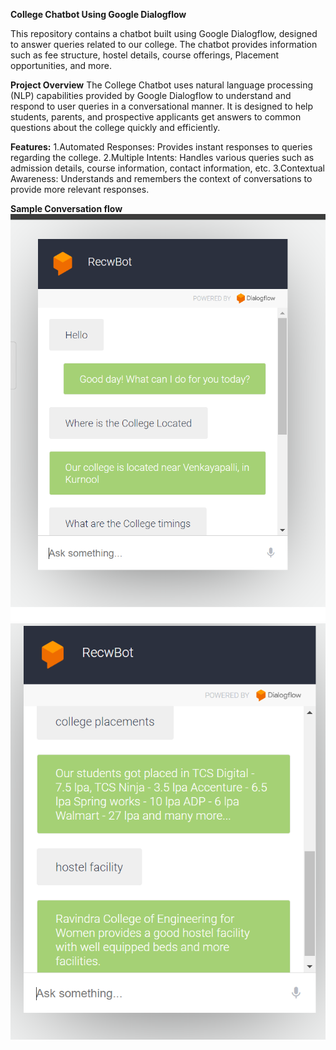 **College Chatbot Using Google Dialogflow**

This repository contains a chatbot built using Google Dialogflow, designed to answer queries related to our college. The chatbot provides information such as fee structure, hostel details, course offerings, Placement opportunities, and more.

**Project Overview**
The College Chatbot uses natural language processing (NLP) capabilities provided by Google Dialogflow to understand and respond to user queries in a conversational manner. It is designed to help students, parents, and prospective applicants get answers to common questions about the college quickly and efficiently.

**Features:**
1.Automated Responses: Provides instant responses to queries regarding the college.
2.Multiple Intents: Handles various queries such as admission details, course information, contact information, etc.
3.Contextual Awareness: Understands and remembers the context of conversations to provide more relevant responses.

**Sample Conversation flow**
![Conversation Flow](Conversational-flow1.png)
![Conversation Flow](Conversational-flow2.png)
